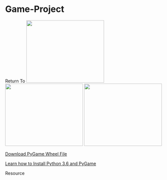 # Game-Project
Return To
<img src ="https://github.com/hnguy5947/Return-To-/blob/master/Capture.JPG" width = "250" height = "200">
<img src ="https://github.com/hnguy5947/Return-To-/blob/master/Capture%202.JPG" width = "250" height = "200">
<img src ="https://github.com/hnguy5947/Return-To-/blob/master/Capture%203.JPG" width = "250" height = "200">

<a href = "http://www.lfd.uci.edu/~gohlke/pythonlibs/#pygame"> Download PyGame Wheel File
</a>

<a href = "https://youtu.be/_GikMdhAhv0"> Learn how to Install Python 3.6 and PyGame </a> 

Resource
<a href = "www.maplesimulator.com/programs/bannedstory">
<a href = "https://pixlr.com/editor/">
<a href = "freesound.org/people/Kastenfrosch/packs/10069/">
